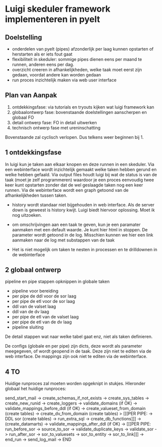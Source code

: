 


Luigi skeduler framework implementeren in pyelt
==============================================

Doelstelling
------------

  - onderdelen van pyelt (pipes) afzonderlijk per laag kunnen opstarten of herstarten als er iets fout gaat
  - flexibiliteit in skeduler: sommige pipes dienen eens per maand te runnen, anderen eens per dag.
  - overzicht creeren in afhankelijkheden, welke taak moet eerst zijn gedaan, voordat andere kan worden gedaan
  - run proces inzichtelijk maken via web user interface 
  
Plan van Aanpak
--------------

1. ontdekkingsfase: via tutorials en tryouts kijken wat luigi framework kan
2. globaalontwerp fase: bovenstaande doelstellingen aanscherpen en globaal FO
3. detail ontwerp fase: FO in detail uitwerken
4. technisch ontwerp fase met ureninschatting

Bovenstaande zal cyclisch verlopen. Dus telkens weer beginnen bij 1.

1 ontdekkingsfase
----------------

In luigi kun je taken aan elkaar knopen en deze runnen in een skeduler. Via een webinterface wordt inzichtelijk gemaakt welke taken hebben gerund en welke hebben gefaald. Via output files houdt luigi bij wat de status is van de taak (moet je zelf programmeren) waardoor je een proces eenvoudig twee keer kunt opstarten zonder dat de wel geslaagde taken nog een keer runnen.
Via de webinterface wordt een graph getoond van de afhankelijkheden tussen taken.

 - history wordt standaar niet bijgehouden in web interface. Als de server down is geweest is history kwijt. Luigi biedt hiervoor oplossing. Moet ik nog uitzoeken.
 
 - om omschrijvingen aan een taak te geven, kun je een paramater aanmaken met een default waarde. Je kunt hier html in stoppen. De parameter wordt getoond in de log.
 Misschien kunnen we hier een link aanmaken naar de log met substappen van de taak 

- Het is niet mogelijk om taken te nesten in processen en te drilldownen in de webinterface


2 globaal ontwerp
----------------

pipeline en pipe stappen opknippen in globale taken

- pipeline voor bereiding
- per pipe de ddl voor de sor laag
- per pipe de etl voor de sor laag
- ddl van de valset laag
- ddl van de dv laag
- per pipe de etl van de valset laag
- per pipe de etl van de dv laag
- pipeline sluiting

De detail stappen wat naar welke tabel gaat enz, niet als taken definieren.

De configs (globale en per pipe) zijn dicts, deze wordt als parameter meegegeven, of wordt geopend in de taak. Deze zijn niet te editen via de web interface. De mappings zijn ook niet te editen via de webinterface.


4 TO
----

Huidige runproces zal moeten worden opgeknipt in stukjes. HIeronder globaal het huidige runproces:

send_start_mail -> create_schemas_if_not_exists -> create_sys_tables -> create_new_runid -> create_loggers -> validate_domains (if OK) -> validate_mappings_before_ddl (if OK) -> create_valueset_from_domain (create tables) -> create_dv_from_domain (create tables)  >
[[[PER PIPE: -> DDL sor (create tables) -> run_extra_sql -> create_db_functions]]]  ->
(create_datamarts) -> validate_mappings_after_ddl (if OK) ->
[[[PER PIPE: run_before_sor -> source_to_sor -> validate_duplicate_keys -> validate_sor -> run_after_sor ->
sor_to_valuesets -> sor_to_entity -> sor_to_link]]] ->
end_run -> send_log_mail -> END
